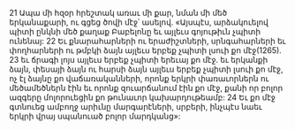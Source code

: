 21 Ապա մի հզօր հրեշտակ առաւ մի քար, նման մի մեծ երկանաքարի, ու գցեց ծովի մէջ՝ ասելով. «Այսպէս, արձակուելով պիտի ընկնի մեծ քաղաք Բաբելոնը եւ այլեւս գոյութիւն չպիտի ունենայ: 22 Եւ քնարահարների ու երաժիշտների, սրնգահարների եւ փողհարների ու թմբկի ձայն այլեւս երբեք չպիտի լսուի քո մէջ(1265). 23 եւ ճրագի լոյս այլեւս երբեք չպիտի երեւայ քո մէջ. եւ երկանքի ձայն, փեսայի ձայն ու հարսի ձայն այլեւս երբեք չպիտի լսուի քո մէջ, ոչ էլ ձայնը քո վաճառականների, որոնք երկրի փառաւորներն ու մեծամեծներն էին եւ որոնք զուարճանում էին քո մէջ, քանի որ բոլոր ազգերը մոլորուեցին քո թունաւոր կախարդութեամբ: 24 Եւ քո մէջ գտնուեց ամբողջ արիւնը մարգարէների, սրբերի, ինչպէս նաեւ երկրի վրայ սպանուած բոլոր մարդկանց»:
